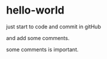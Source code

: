 # hello-world
just start to code and commit in gitHub

and add some comments.

some comments is important.
